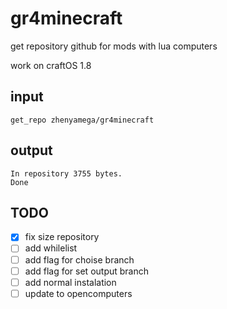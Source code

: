 gr4minecraft
=====
get repository github for mods with lua computers

work on craftOS 1.8

input
-----
```
get_repo zhenyamega/gr4minecraft
```

output
-----
```
In repository 3755 bytes.
Done
```

TODO
-----
- [x] fix size repository
- [ ] add whilelist
- [ ] add flag for choise branch
- [ ] add flag for set output branch
- [ ] add normal instalation
- [ ] update to opencomputers